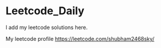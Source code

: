 # Leetcode_Daily
I add my leetcode solutions here.  

My leetcode profile https://leetcode.com/shubham2468sky/
